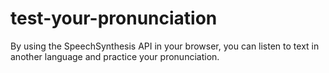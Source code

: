 # test-your-pronunciation
By using the SpeechSynthesis API in your browser, you can listen to text in another language and practice your pronunciation.
